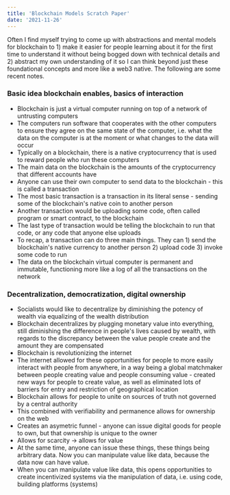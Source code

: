 ```yaml
---
title: 'Blockchain Models Scratch Paper'
date: '2021-11-26'
---
```


Often I find myself trying to come up with abstractions and mental models
for blockchain to 1) make it easier for people learning about it for the first
time to understand it without being bogged down with technical details and 2)
abstract my own understanding of it so I can think beyond just these foundational
concepts and more like a web3 native. The following are some recent notes.

### Basic idea blockchain enables, basics of interaction
- Blockchain is just a virtual computer running on top of a network of untrusting computers
- The computers run software that cooperates with the other computers to ensure they agree on the same state of the computer, i.e. what the data on the computer is at the moment or what changes to the data will occur
- Typically on a blockchain, there is a native cryptocurrency that is used to reward people who run these computers
- The main data on the blockchain is the amounts of the cryptocurrency that different accounts have
- Anyone can use their own computer to send data to the blockchain - this is called a transaction
- The most basic transaction is a transaction in its literal sense - sending some of the blockchain's native coin to another person
- Another transaction would be uploading some code, often called program or smart contract, to the blockchain
- The last type of transaction would be telling the blockchain to run that code, or any code that anyone else uploads
- To recap, a transaction can do three main things. They can 1) send the blockchain's native currency to another person 2) upload code 3) invoke some code to run
- The data on the blockchain virtual computer is permanent and immutable, functioning more like a log of all the transactions on the network

### Decentralization, democratization, digital ownership
- Socialists would like to decentralize by diminishing the potency of wealth via equalizing of the wealth distribution
- Blockchain decentralizes by plugging monetary value into everything, still diminishing the difference in people's lives caused by wealth, with regards to the discrepancy between the value people create and the amount they are compensated
- Blockchain is revolutionizing the internet
- The internet allowed for these opportunities for people to more easily interact with people from anywhere, in a way being a global matchmaker between people creating value and people consuming value - created new ways for people to create value, as well as eliminated lots of barriers for entry and restriction of geographical location
- Blockchain allows for people to unite on sources of truth not governed by a central authority
- This combined with verifiability and permanence allows for ownership on the web
- Creates an asymetric funnel - anyone can issue digital goods for people to own, but that ownership is unique to the owner
- Allows for scarcity → allows for value
- At the same time, anyone can issue these things, these things being arbitrary data. Now you can manipulate value like data, because the data now can have value.
- When you can manipulate value like data, this opens opportunities to create incentivized systems via the manipulation of data, i.e. using code, building platforms (systems)